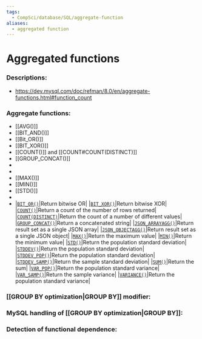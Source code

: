 ```yaml
---
tags:
  - CompSci/database/SQL/aggregate-function
aliases:
  - aggregated function
---
```

# Aggregated functions
### Descriptions:
- https://dev.mysql.com/doc/refman/8.0/en/aggregate-functions.html#function_count
### Aggregate functions:
- [[AVG()]]
- [[BIT_AND()]]
- [[Bit_OR()]]
- [[BIT_XOR()]]
- [[COUNT()]] and [[COUNT#COUNT(DISTINCT)]]
- [[GROUP_CONCAT()]]
- 
- 
- [[MAX()]]
- [[MIN()]]
- [[STD()]]
- 
- |[`BIT_OR()`](https://dev.mysql.com/doc/refman/8.0/en/aggregate-functions.html#function_bit-or)|Return bitwise OR|
|[`BIT_XOR()`](https://dev.mysql.com/doc/refman/8.0/en/aggregate-functions.html#function_bit-xor)|Return bitwise XOR|
|[`COUNT()`](https://dev.mysql.com/doc/refman/8.0/en/aggregate-functions.html#function_count)|Return a count of the number of rows returned|
|[`COUNT(DISTINCT)`](https://dev.mysql.com/doc/refman/8.0/en/aggregate-functions.html#function_count-distinct)|Return the count of a number of different values|
|[`GROUP_CONCAT()`](https://dev.mysql.com/doc/refman/8.0/en/aggregate-functions.html#function_group-concat)|Return a concatenated string|
|[`JSON_ARRAYAGG()`](https://dev.mysql.com/doc/refman/8.0/en/aggregate-functions.html#function_json-arrayagg)|Return result set as a single JSON array|
|[`JSON_OBJECTAGG()`](https://dev.mysql.com/doc/refman/8.0/en/aggregate-functions.html#function_json-objectagg)|Return result set as a single JSON object|
|[`MAX()`](https://dev.mysql.com/doc/refman/8.0/en/aggregate-functions.html#function_max)|Return the maximum value|
|[`MIN()`](https://dev.mysql.com/doc/refman/8.0/en/aggregate-functions.html#function_min)|Return the minimum value|
|[`STD()`](https://dev.mysql.com/doc/refman/8.0/en/aggregate-functions.html#function_std)|Return the population standard deviation|
|[`STDDEV()`](https://dev.mysql.com/doc/refman/8.0/en/aggregate-functions.html#function_stddev)|Return the population standard deviation|
|[`STDDEV_POP()`](https://dev.mysql.com/doc/refman/8.0/en/aggregate-functions.html#function_stddev-pop)|Return the population standard deviation|
|[`STDDEV_SAMP()`](https://dev.mysql.com/doc/refman/8.0/en/aggregate-functions.html#function_stddev-samp)|Return the sample standard deviation|
|[`SUM()`](https://dev.mysql.com/doc/refman/8.0/en/aggregate-functions.html#function_sum)|Return the sum|
|[`VAR_POP()`](https://dev.mysql.com/doc/refman/8.0/en/aggregate-functions.html#function_var-pop)|Return the population standard variance|
|[`VAR_SAMP()`](https://dev.mysql.com/doc/refman/8.0/en/aggregate-functions.html#function_var-samp)|Return the sample variance|
|[`VARIANCE()`](https://dev.mysql.com/doc/refman/8.0/en/aggregate-functions.html#function_variance)|Return the population standard variance|
### [[GROUP BY optimization|GROUP BY]] modifier:
### MySQL handling of [[GROUP BY optimization|GROUP BY]]:
### Detection of functional dependence:
